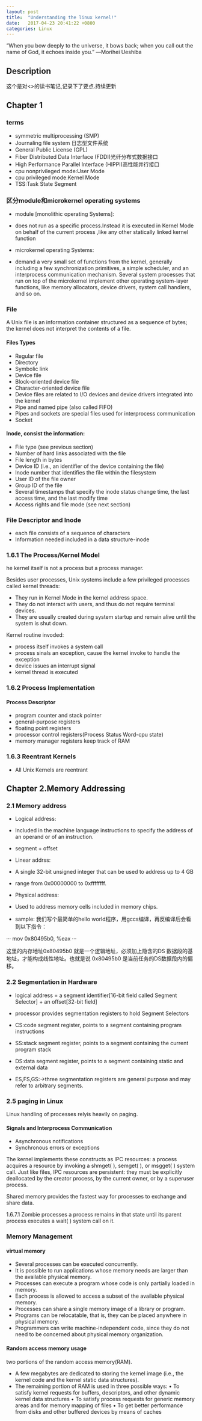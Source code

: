 ```yaml
---
layout: post
title:  "Understanding the linux kernel!"
date:   2017-04-23 20:41:22 +0800
categories: Linux
---
```


“When you bow deeply to the universe, it bows back; when you call out the name of God, it echoes inside you.”
―Morihei Ueshiba

## Description
这个是对<<Understanding the linux kernel>>的读书笔记,记录下了要点.持续更新


## Chapter 1
### terms
- symmetric multiprocessing (SMP)
- Journaling file system 日志型文件系统
- General Public License (GPL)
- Fiber Distributed Data Interface (FDDI)光纤分布式数据接口
- High Performance Parallel Interface (HIPPI)高性能并行接口
- cpu nonprivileged mode:User Mode
- cpu privileged mode:Kernel Mode
- TSS:Task State Segment



### 区分module和microkernel operating systems
- module [monolithic operating Systems]:
- does not run as a specific process.Instead it is executed in Kernel Mode on behalf of the current process ,like any other statically linked kernel function

- microkernel operating Systems:
- demand a very small set of functions from the kernel, generally including a few synchronization primitives, a simple scheduler, and an interprocess communication mechanism. Several system processes that run on top of the microkernel implement other operating system-layer functions, like memory allocators, device drivers, system call handlers, and so on.

### File
A Unix file is an information container structured as a sequence of bytes; the kernel does not interpret the contents of a file.

#### Files Types
- Regular file
- Directory
- Symbolic link
- Device file
- Block-oriented device file
- Character-oriented device file
- Device files are related to I/O devices and device drivers integrated into the kernel
- Pipe and named pipe (also called FIFO)
- Pipes and sockets are special files used for interprocess communication
- Socket

#### Inode, consist the information:
- File type (see previous section)
- Number of hard links associated with the file
- File length in bytes
- Device ID (i.e., an identifier of the device containing the file)
- Inode number that identifies the file within the filesystem
- User ID of the file owner
- Group ID of the file
- Several timestamps that specify the inode status change time, the last access time, and
  the last modify time
- Access rights and file mode (see next section)


### File Descriptor and Inode
- each file consists of a sequence of characters
- Information needed included in a data structure-inode

### 1.6.1 The Process/Kernel Model

he kernel itself is not a process but a process manager. 

Besides user processes, Unix systems include a few privileged processes called kernel threads:
- They run in Kernel Mode in the kernel address space.
- They do not interact with users, and thus do not require terminal devices.
- They are usually created during system startup and remain alive until the system is
  shut down.


Kernel routine invoded:
- process itself invokes a system call 
- process sinals an exception, cause the kernel invoke to handle  the exception
- device issues an interrupt signal
- kernel thread is executed

### 1.6.2 Process Implementation
#### Process Descriptor
- program counter and stack pointer
- general-purpose registers
- floating point registers
- processor control registers(Process Status Word-cpu state)
- memory manager registers keep track of RAM

### 1.6.3 Reentrant Kernels
- All Unix Kernels are reentrant


## Chapter 2.Memory Addressing
### 2.1 Memory address
- Logical address:
- Included in the machine language instructions to specify the address of an operand or of an instruction.
- segment + offset

- Linear addrss:
- A single 32-bit unsigned integer that can be used to address up to 4 GB
- range from 0x00000000 to 0xffffffff.

- Physical address:
- Used to address memory cells included in memory chips.


- sample:
  我们写个最简单的hello world程序，用gccs编译，再反编译后会看到以下指令：

···
mov    0x80495b0, %eax
···

这里的内存地址0x80495b0 就是一个逻辑地址，必须加上隐含的DS 数据段的基地址，才能构成线性地址。也就是说 0x80495b0 是当前任务的DS数据段内的偏移。






### 2.2 Segmentation in Hardware

- logical address = a segment identifier[16-bit field called Segment Selector]  + an offset[32-bit field]

- processor provides segmentation registers to hold Segment Selectors
- CS:code segment register, points to a segment containing program instructions

- SS:stack segment register, points to a segment containing the current program stack

- DS:data segment register, points to a segment containing static and external data

- ES,FS,GS:->three segmentation registers are general purpose and may refer to arbitrary segments.


### 2.5 paging in Linux
Linux handling of processes relyis heavily on paging.




####  Signals and Interprocess Communication
- Asynchronous notifications
- Synchronous errors or exceptions

The kernel implements these constructs as IPC resources: a process acquires a resource by
invoking a shmget( ), semget( ), or msgget( ) system call. Just like files, IPC resources
are persistent: they must be explicitly deallocated by the creator process, by the current
owner, or by a superuser process.

Shared memory provides the fastest way for processes to exchange and share data. 



1.6.7.1 Zombie processes
a process
remains in that state until its parent process executes a wait( ) system call on it. 



### Memory Management
#### virtual memory
- Several processes can be executed concurrently.
- It is possible to run applications whose memory needs are larger than the available
  physical memory.
- Processes can execute a program whose code is only partially loaded in memory.
- Each process is allowed to access a subset of the available physical memory.
- Processes can share a single memory image of a library or program.
- Programs can be relocatable, that is, they can be placed anywhere in physical memory.
- Programmers can write machine-independent code, since they do not need to be
  concerned about physical memory organization.

#### Random access memory usage
two portions of the random access memory(RAM).
- A few megabytes are dedicated to storing the kernel image (i.e., the kernel code and
  the kernel static data structures). 
- The remaining portion of RAM is used in three possible ways:
  • To satisfy kernel requests for buffers, descriptors, and other dynamic kernel data
  structures
  • To satisfy process requests for generic memory areas and for memory mapping of files
  • To get better performance from disks and other buffered devices by means of caches












